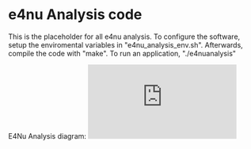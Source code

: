 # e4nu Analysis code
This is the placeholder for all e4nu analysis. To configure the software, setup the enviromental variables in "e4nu_analysis_env.sh". Afterwards, compile the code with "make". To run an application, "./e4nuanalysis" 

E4Nu Analysis diagram:
![e4nu diagram](https://github.com/e4nu/e4nuanalysiscode/blob/origin/Develop/RefactorizedCode/PlottingScripts/e4nuanalysis_diagram.pdf)